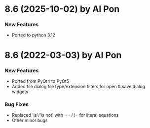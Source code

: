 # 8.6 (2025-10-02) by Al Pon

### New Features
* Ported to python 3.12

# 8.6 (2022-03-03) by Al Pon

### New Features
* Ported from PyQt4 to PyQt5
* Added file dialog file type/extension filters for open & save dialog widgets

### Bug Fixes
* Replaced 'is'/'is not' with == / != for literal equations
* Other minor bugs
